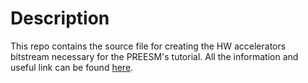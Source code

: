 # Description

This repo contains the source file for creating the HW accelerators bitstream necessary for the PREESM's tutorial. All the information and useful link can be found [here](https://preesm.github.io/tutos/artico3/).
